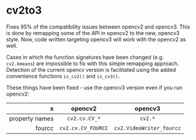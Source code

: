 # cv2to3
Fixes 95% of the compatibility issues between opencv2 and opencv3. This is done by remapping some of the API in opencv2 to the new, opencv3 style. Now, code written targeting opencv3 will work with the opencv2 as well. 

Cases in which the function signatures have been changed (e.g. `cv2.kmeans`) are impossible to fix with this simple remapping approach. Detection of the current opencv version is facilitated using the added convenience functions `is_cv2()` and `is_cv3()`.

These things have been fixed - use the opencv3 version even if you run opencv2:

| x              | opencv2             | opencv3                  |
| -------------: | :-----------------: | :----------------------: |
| property names | `cv2.cv.CV_*`       | `cv2.*`                  |
| fourcc         | `cv2.cv.CV_FOURCC`  | `cv2.VideoWriter_fourcc` |


